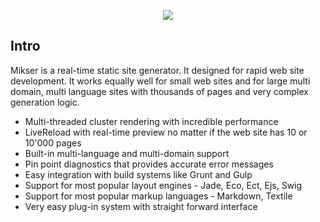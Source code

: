 <p align="center"><a href="http://mikser.io" target="_blank"><img src="http://almero.pro/mikser.png"></a></p>

## Intro
Mikser is a real-time static site generator. It designed for rapid web site development. It works equally well for small web sites and for large multi domain, multi language sites with thousands of pages and very complex generation logic. 

- Multi-threaded cluster rendering with incredible performance
- LiveReload with real-time preview no matter if the web site has 10 or 10'000 pages
- Built-in multi-language and multi-domain support
- Pin point diagnostics that provides accurate error messages
- Easy integration with build systems like Grunt and Gulp
- Support for most popular layout engines - Jade, Eco, Ect, Ejs, Swig
- Support for most popular markup languages - Markdown, Textile
- Very easy plug-in system with straight forward interface
